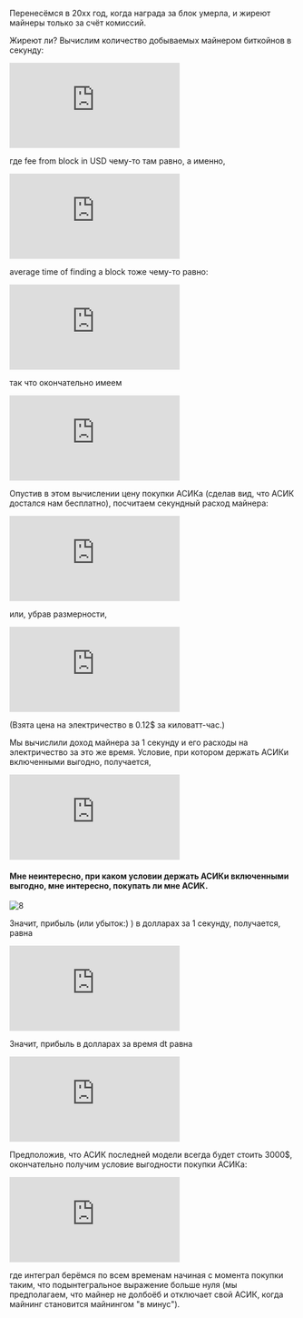 Перенесёмся в 20xx год, когда награда за блок умерла, и жиреют майнеры только за счёт комиссий.

Жиреют ли? Вычислим количество добываемых майнером биткойнов в секунду:

![1](http://latex.codecogs.com/gif.latex?%5Ctext%7Bincome%20(in%20USD)%7D%20%3D%20%5Cfrac%7B%5Ctext%7Bfee%20from%20block%20in%20USD%7D%7D%7B%5Ctext%7Baverage%20time%20of%20finding%20a%20block%7D%7D)

где fee from block in USD чему-то там равно, а именно,

![2](http://latex.codecogs.com/gif.latex?%5Ctext%7Bfee%20from%20block%20in%20USD%7D%20%3D%20%5Ctext%7Baverage%20transaction%20fee%20in%20USD%7D%20%5Ccdot%20%28%5Ctext%7BTPS%7D%20%5Ccdot%20600%29)

average time of finding a block тоже чему-то равно:

![3](http://latex.codecogs.com/gif.latex?%5Ctext%7Baverage%20time%20of%20finding%20a%20block%7D%20%3D%20%5Cfrac%7B2%5E%7B32%7D%20%5Ccdot%20%5Ctext%7Bdiff%7D%7D%7B%5Ctext%7Bhashrate%7D%7D)

так что окончательно имеем

![4](http://latex.codecogs.com/gif.latex?%5Ctext%7Bincome%20%28in%20USD%29%7D%20%3D%20%5Cfrac%7B%5Ctext%7Baverage%20transaction%20fee%7D%20%5Ccdot%20%28%5Ctext%7BTPS%7D%20%5Ccdot%20600%29%20%5Ccdot%20%5Ctext%7Bhashrate%7D%7D%7B2%5E%7B32%7D%20%5Ccdot%20%5Ctext%7Bdiff%7D%7D)

Опустив в этом вычислении цену покупки АСИКа (сделав вид, что АСИК достался нам бесплатно), посчитаем секундный расход майнера:

![5](http://latex.codecogs.com/gif.latex?%5Ctext%7Bcost%20%28in%20USD%29%7D%20%3D%200.12%20%5Chskip%203%20pt%20%5Cfrac%7B%5C%24%7D%7B%5Ctext%7B%281000%20W%29%7D%20%5Ccdot%20%5Ctext%7B%283600%20sec%29%7D%7D%20%5Ccdot%20%5Ctext%7BW%7D%20%3D%20%5Cfrac%7B0.12%7D%7B3600000%7D%20%5Chskip%203%20pt%20%5Cfrac%7B%5C%24%7D%7B%5Ctext%7BkW%7D%20%5Ccdot%20%5Ctext%7Bhour%7D%7D%20%5Ccdot%20%5Ctext%7BW%7D)

или, убрав размерности,

![6](http://latex.codecogs.com/gif.latex?%5Ctext%7Bcost%20%28in%20USD%29%7D%20%3D%20%5Cfrac%7B0.12%7D%7B3600000%7D%20%5Ccdot%20%5Ctext%7BW%7D)

(Взята цена на электричество в 0.12$ за киловатт-час.)

Мы вычислили доход майнера за 1 секунду и его расходы на электричество за это же время. Условие, при котором держать АСИКи включенными выгодно, получается,

![7](http://latex.codecogs.com/gif.latex?%5Cfrac%7B%5Ctext%7Bav.transaction%20fee%7D%20%5Ccdot%20%28%5Ctext%7BTPS%7D%20%5Ccdot%20600%29%20%5Ccdot%20%5Ctext%7Bhashrate%7D%7D%7B2%5E%7B32%7D%20%5Ccdot%20%5Ctext%7Bdiff%7D%7D%20%5Ccdot%20%5Ctext%7Bprice%20of%201%20BTC%7D%20%3E%20%5Cfrac%7B0.12%7D%7B3600000%7D%20%5Ccdot%20%5Ctext%7BW%7D)

#### Мне неинтересно, при каком условии держать АСИКи включенными выгодно, мне интересно, покупать ли мне АСИК.

![8](http://s5.pikabu.ru/images/big_size_comm/2014-07_3/14051731795923.jpg)

Значит, прибыль (или убыток:) ) в долларах за 1 секунду, получается, равна

![9](http://latex.codecogs.com/gif.latex?%5Cfrac%7B%5Ctext%7Bav.transaction%20fee%7D%20%5Ccdot%20%28%5Ctext%7BTPS%7D%20%5Ccdot%20600%29%20%5Ccdot%20%5Ctext%7Bhashrate%7D%7D%7B2%5E%7B32%7D%20%5Ccdot%20%5Ctext%7Bdiff%7D%7D%20%5Ccdot%20%5Ctext%7Bprice%20of%201%20BTC%7D%20-%20%5Cfrac%7B0.12%7D%7B3600000%7D%20%5Ccdot%20%5Ctext%7BW%7D)

Значит, прибыль в долларах за время dt равна

![10](http://latex.codecogs.com/gif.latex?du%20%3D%20%5CBig%28%5Cfrac%7B%5Ctext%7Bav.transaction%20fee%7D%20%5Ccdot%20%28%5Ctext%7BTPS%7D%20%5Ccdot%20600%29%20%5Ccdot%20%5Ctext%7Bhashrate%7D%7D%7B2%5E%7B32%7D%20%5Ccdot%20%5Ctext%7Bdiff%7D%7D%20%5Ccdot%20%5Ctext%7Bprice%20of%201%20BTC%7D%20-%20%5Cfrac%7B0.12%5Ccdot%5Ctext%7BW%7D%7D%7B3600000%7D%20%5CBig%29%20%5Ccdot%20%5Cfrac%7Bdt%7D%7B%5Ctext%7B1%20sec%7D%7D)

Предположив, что АСИК последней модели всегда будет стоить 3000$, окончательно получим условие выгодности покупки АСИКа:

![100](http://latex.codecogs.com/gif.latex?%5Cint%5Climits_%7B%5CSigma%7D%20%5CBig%28%5Cfrac%7B%5Ctext%7Bav.transaction%20fee%7D%20%5Ccdot%20%28%5Ctext%7BTPS%7D%20%5Ccdot%20600%29%20%5Ccdot%20%5Ctext%7Bhashrate%7D%7D%7B2%5E%7B32%7D%20%5Ccdot%20%5Ctext%7Bdiff%7D%7D%20%5Ccdot%20%5Ctext%7Bprice%20of%201%20BTC%7D%20-%20%5Cfrac%7B0.12%5Ccdot%5Ctext%7BW%7D%7D%7B3600000%7D%20%5CBig%29%20%5Ccdot%20%5Cfrac%7Bdt%7D%7B%5Ctext%7B1%20sec%7D%7D%20%3E%203000)

где интеграл берёмся по всем временам начиная с момента покупки таким, что подынтегральное выражение больше нуля (мы предполагаем, что майнер не долбоёб и отключает свой АСИК, когда майнинг становится майнингом "в минус").